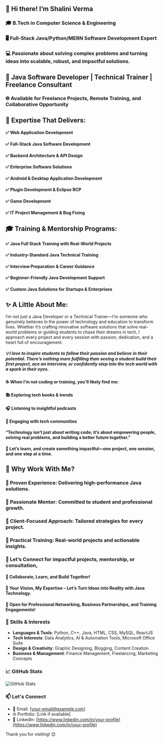 ## 👋 Hi there! I’m Shalini Verma


### 🎓 B.Tech in Computer Science & Engineering

### 🖥️ Full-Stack Java/Python/MERN Software Development Expert

### 💻 Passionate about solving complex problems and turning ideas into scalable, robust, and impactful solutions.

## 🚀 Java Software Developer | Technical Trainer | Freelance Consultant

### 🌐 Available for Freelance Projects, Remote Training, and Collaborative Opportunity 



## 💼 Expertise That Delivers:


#### ✅ Web Application Development
#### ✅ Full-Stack Java Software Development
#### ✅ Backend Architecture & API Design
#### ✅ Enterprise Software Solutions
#### ✅ Android & Desktop Application Development
#### ✅ Plugin Development & Eclipse RCP
#### ✅ Game Development
#### ✅ IT Project Management & Bug Fixing



## 🎓 Training & Mentorship Programs:


#### ✅ Java Full Stack Training with Real-World Projects
#### ✅ Industry-Standard Java Technical Training
#### ✅ Interview Preparation & Career Guidance
#### ✅ Beginner-Friendly Java Development Support
#### ✅ Custom Java Solutions for Startups & Enterprises



## ✨ A Little About Me:


I’m not just a Java Developer or a Technical Trainer—I’m someone who genuinely believes in the power of technology and education to transform lives. Whether it’s crafting innovative software solutions that solve real-world problems or guiding students to chase their dreams in tech, I approach every project and every session with passion, dedication, and a heart full of encouragement.

##### 💡 I love to inspire students to follow their passion and believe in their potential. There’s nothing more fulfilling than seeing a student build their first project, ace an interview, or confidently step into the tech world with a spark in their eyes.

#### ☕ When I’m not coding or training, you’ll likely find me:

#### 📚 Exploring tech books & trends

#### 🎧 Listening to insightful podcasts

#### 💬 Engaging with tech communities

####  “Technology isn’t just about writing code; it’s about empowering people, solving real problems, and building a better future together.”
#### 🚀 Let’s learn, and create something impactful—one project, one session, and one step at a time.



## 🤝 Why Work With Me?


### 🔹 Proven Experience: Delivering high-performance Java solutions.
### 🔹 Passionate Mentor: Committed to student and professional growth.
### 🔹 Client-Focused Approach: Tailored strategies for every project.
### 🔹 Practical Training: Real-world projects and actionable insights.


###  📩 Let’s Connect for impactful projects, mentorship, or consultation, 


#### 🤝 Collaborate, Learn, and Build Together!

#### 🚀 Your Vision, My Expertise – Let’s Turn Ideas into Reality with Java Technology.

#### 🔗 Open for Professional Networking, Business Partnerships, and Training Engagements!


### 🚀 Skills & Interests
- **Languages & Tools**: Python, C++, Java, HTML, CSS, MySQL, ReactJS
- **Tech Interests**: Data Analytics, AI & Automation Tools, Microsoft Office Suite
- **Design & Creativity**: Graphic Designing, Blogging, Content Creation
- **Business & Management**: Finance Management, Freelancing, Marketing Concepts



### 📈 GitHub Stats
![GitHub Stats](https://github-readme-stats.vercel.app/api?username=ShaliniVerma21&show_icons=true&theme=default)



### 📫 Let's Connect
- 📧 Email: [your-email@example.com]
- 🌐 Portfolio: [Link if available]
- 💼 LinkedIn: [https://www.linkedin.com/in/your-profile](https://www.linkedin.com/in/your-profile)



Thank you for visiting! 😊

